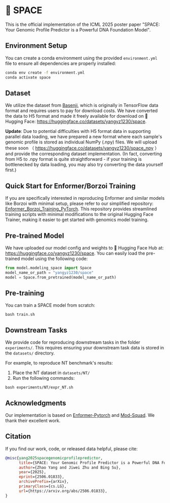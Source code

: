 # 🧬 SPACE 

This is the official implementation of the ICML 2025 poster paper "SPACE: Your Genomic Profile Predictor is a Powerful DNA Foundation Model".

## Environment Setup

You can create a conda environment using the provided `environment.yml` file to ensure all dependencies are properly installed:

```bash
conda env create -f environment.yml
conda activate space
```

## Dataset
We utilize the dataset from [Basenji](https://console.cloud.google.com/storage/browser/basenji_barnyard), which is originally in TensorFlow data format and requires users to pay for download costs. We have converted the data to H5 format and made it freely available for download on 🤗 Hugging Face: https://huggingface.co/datasets/yangyz1230/space.

**Update**:
Due to potential difficulties with H5 format data in supporting parallel data loading, we have prepared a new format where each sample's genomic profile is stored as individual NumPy (.npy) files. We will upload these soon （ https://huggingface.co/datasets/yangyz1230/space_npy ） and provide the corresponding dataset implementation. (In fact, converting from H5 to .npy format is quite straightforward - if your training is bottlenecked by data loading, you may also try converting the data yourself first.)

## Quick Start for Enformer/Borzoi Training

If you are specifically interested in reproducing Enformer and similar models like Borzoi with minimal setup, please refer to our simplified repository: [Enformer_Borzoi_Training_PyTorch](https://github.com/yangzhao1230/Enformer_Borzoi_Training_Pytorch). This repository provides streamlined training scripts with minimal modifications to the original Hugging Face Trainer, making it easier to get started with genomics model training.

## Pre-trained Model
We have uploaded our model config and weights to 🤗 Hugging Face Hub at: https://huggingface.co/yangyz1230/space.
You can easily load the pre-trained model using the following code:
```python
from model.modeling_space import Space
model_name_or_path = "yangyz1230/space"
model = Space.from_pretrained(model_name_or_path)
```

## Pre-training

You can train a SPACE model from scratch:
```
bash train.sh
```

## Downstream Tasks

We provide code for reproducing downstream tasks in the folder `experiments/`. This requires ensuring your downstream task data is stored in the `datasets/` directory.

For example, to reproduce NT benchmark's results:

1. Place the NT dataset in `datasets/NT/`
2. Run the following commands:
```
bash experiments/NT/expr_NT.sh
```

## Acknowledgments

Our implementation is based on [Enformer-Pytorch](https://github.com/lucidrains/enformer-pytorch) and [Mod-Squad](https://github.com/UMass-Embodied-AGI/Mod-Squad). We thank their excellent work.

## Citation

If you find our work, code, or released data helpful, please cite:

```bibtex
@misc{yang2025spacegenomicprofilepredictor,
      title={SPACE: Your Genomic Profile Predictor is a Powerful DNA Foundation Model}, 
      author={Zhao Yang and Jiwei Zhu and Bing Su},
      year={2025},
      eprint={2506.01833},
      archivePrefix={arXiv},
      primaryClass={cs.LG},
      url={https://arxiv.org/abs/2506.01833}, 
}
